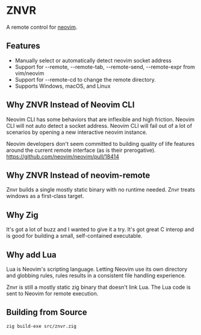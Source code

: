 # ZNVR

A remote control for [neovim](https://neovim.io/).

## Features

- Manually select or automatically detect neovim socket address
- Support for --remote, --remote-tab, --remote-send, --remote-expr from vim/neovim
- Support for --remote-cd to change the remote directory.
- Supports Windows, macOS, and Linux

## Why ZNVR Instead of Neovim CLI

Neovim CLI has some behaviors that are inflexible and high friction. Neovim CLI will not auto
detect a socket address. Neovim CLI will fail out of a lot of scenarios by opening a new
interactive neovim instance.

Neovim developers don't seem committed to building quality of life features around the current
remote interface (as is their prerogative). https://github.com/neovim/neovim/pull/18414

## Why ZNVR Instead of neovim-remote

Znvr builds a single mostly static binary with no runtime needed. Znvr treats windows as a
first-class target.

## Why Zig

It's got a lot of buzz and I wanted to give it a try. It's got great C interop and is good
for building a small, self-contained executable.

## Why add Lua

Lua is Neovim's scripting language. Letting Neovim use its own directory and globbing rules,
rules results in a consistent file handling experience.

Znvr is still a mostly static zig binary that doesn't link Lua. The Lua code is sent to Neovim
for remote execution.

## Building from Source

`zig build-exe src/znvr.zig`
